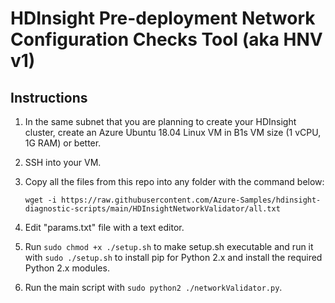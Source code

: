 # HDInsight Pre-deployment Network Configuration Checks Tool (aka HNV v1)

## Instructions
1. In the same subnet that you are planning to create your HDInsight cluster, create an Azure Ubuntu 18.04 Linux VM in B1s VM size (1 vCPU, 1G RAM) or better.
2. SSH into your VM.
3. Copy all the files from this repo into any folder with the command below:

    `wget -i https://raw.githubusercontent.com/Azure-Samples/hdinsight-diagnostic-scripts/main/HDInsightNetworkValidator/all.txt`

4. Edit "params.txt" file with a text editor.
5. Run `sudo chmod +x ./setup.sh` to make setup.sh executable and run it with `sudo ./setup.sh` to install pip for Python 2.x and install the required Python 2.x modules.
6. Run the main script with `sudo python2 ./networkValidator.py`.
